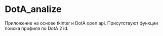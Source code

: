 # DotA_analize
Приложение на основе tkinter и DotA open api. Присутствуют функции поиска профиля по DotA 2 id. 
